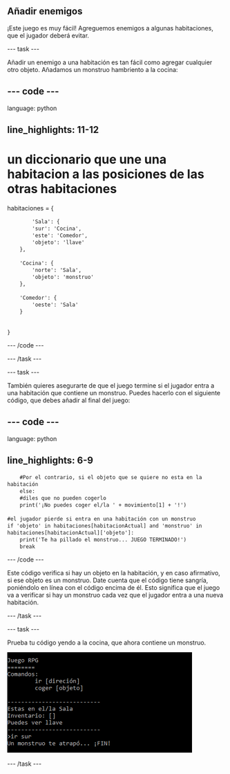 ## Añadir enemigos

¡Este juego es muy fácil! Agreguemos enemigos a algunas habitaciones, que el jugador deberá evitar.

\--- task \---

Añadir un enemigo a una habitación es tan fácil como agregar cualquier otro objeto. Añadamos un monstruo hambriento a la cocina:

## \--- code \---

language: python

## line_highlights: 11-12

# un diccionario que une una habitacion a las posiciones de las otras habitaciones

habitaciones = {

            'Sala': {
            'sur': 'Cocina',
            'este': 'Comedor',
            'objeto': 'llave'
        },
    
        'Cocina': {
            'norte': 'Sala',
            'objeto': 'monstruo'
        },
    
        'Comedor': {
            'oeste': 'Sala'
        }
    
    
    }
    

\--- /code \---

\--- /task \---

\--- task \---

También quieres asegurarte de que el juego termine si el jugador entra a una habitación que contiene un monstruo. Puedes hacerlo con el siguiente código, que debes añadir al final del juego:

## \--- code \---

language: python

## line_highlights: 6-9

        #Por el contrario, si el objeto que se quiere no esta en la habitación
        else:
        #diles que no pueden cogerlo
        print('¡No puedes coger el/la ' + movimiento[1] + '!')
    
    #el jugador pierde si entra en una habitación con un monstruo
    if 'objeto' in habitaciones[habitacionActual] and 'monstruo' in habitaciones[habitacionActual]['objeto']:
        print('Te ha pillado el monstruo... JUEGO TERMINADO!')
        break
    

\--- /code \---

Este código verifica si hay un objeto en la habitación, y en caso afirmativo, si ese objeto es un monstruo. Date cuenta que el código tiene sangría, poniéndolo en línea con el código encima de él. Esto significa que el juego va a verificar si hay un monstruo cada vez que el jugador entra a una nueva habitación.

\--- /task \---

\--- task \---

Prueba tu código yendo a la cocina, que ahora contiene un monstruo.

![captura de pantalla](images/rpg-monster-test.png)

\--- /task \---